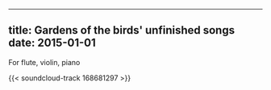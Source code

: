  ---
title: Gardens of the birds' unfinished songs
date: 2015-01-01
---

For flute, violin, piano

{{< soundcloud-track 168681297 >}}

